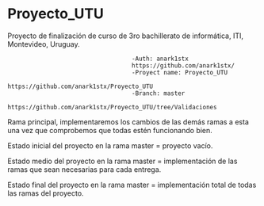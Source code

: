 # Proyecto_UTU
Proyecto de finalización de curso de 3ro bachillerato de informática, ITI, Montevideo, Uruguay.

                                       -Auth: anark1stx
                                       https://github.com/anark1stx/
                                       -Proyect name: Proyecto_UTU
                                       https://github.com/anark1stx/Proyecto_UTU
                                       -Branch: master
                                       https://github.com/anark1stx/Proyecto_UTU/tree/Validaciones

Rama principal, implementaremos los cambios de las demás ramas a esta una vez que comprobemos que todas estén funcionando bien.

Estado inicial del proyecto en la rama master = proyecto vacío.

Estado medio del proyecto en la rama master = implementación de las ramas que sean necesarias para cada entrega.

Estado final del proyecto en la rama master = implementación total de todas las ramas del proyecto.
